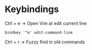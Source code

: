 # Keybindings


Ctrl + e -> Open Vim at edit current line

```
bindkey '^e' edit-command-line
```


Ctrl + r -> Fuzzy find in old commands


